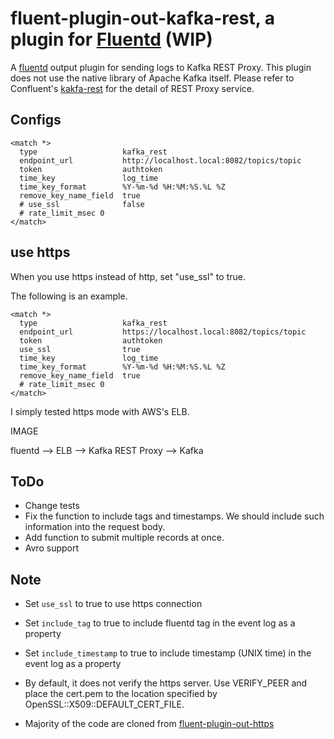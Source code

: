 # fluent-plugin-out-kafka-rest, a plugin for [Fluentd](http://fluentd.org) (WIP)

A [fluentd][1] output plugin for sending logs to Kafka REST Proxy.
This plugin does not use the native library of Apache Kafka itself.
Please refer to Confluent's [kakfa-rest](https://github.com/confluentinc/kafka-rest)
for the detail of REST Proxy service.

## Configs

    <match *>
      type                   kafka_rest
      endpoint_url           http://localhost.local:8082/topics/topic
      token                  authtoken
      time_key               log_time
      time_key_format        %Y-%m-%d %H:%M:%S.%L %Z
      remove_key_name_field  true
      # use_ssl              false
      # rate_limit_msec 0
    </match>

## use https

When you use https instead of http,
set "use_ssl" to true.

The following is an example.

    <match *>
      type                   kafka_rest
      endpoint_url           https://localhost.local:8082/topics/topic
      token                  authtoken
      use_ssl                true
      time_key               log_time
      time_key_format        %Y-%m-%d %H:%M:%S.%L %Z
      remove_key_name_field  true
      # rate_limit_msec 0
    </match>

I simply tested https mode with AWS's ELB.

IMAGE

 fluentd --> ELB --> Kafka REST Proxy --> Kafka

## ToDo

* Change tests
* Fix the function to include tags and timestamps.
  We should include such information into the request body.
* Add function to submit multiple records at once.
* Avro support

## Note

* Set `use_ssl` to true to use https connection
* Set `include_tag` to true to include fluentd tag in the event log as a property 
* Set `include_timestamp` to true to include timestamp (UNIX time) in the event log as a property
* By default, it does not verify the https server. Use VERIFY_PEER and place the cert.pem to the location specified by OpenSSL::X509::DEFAULT_CERT_FILE. 
* Majority of the code are cloned from  [fluent-plugin-out-https][2]

  [1]: http://fluentd.org/
  [2]: https://github.com/kazunori279/fluent-plugin-out-https
